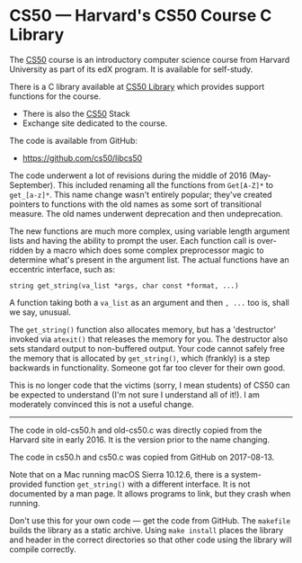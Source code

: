 # CS50 &mdash; Harvard's CS50 Course C Library

The
[CS50](https://www.edx.org/course/introduction-computer-science-harvardx-cs50x)
course is an introductory computer science course from Harvard
University as part of its edX program.
It is available for self-study.

There is a C library available at [CS50
Library](https://manual.cs50.net/library/) which provides support
functions for the course.

* There is also the [CS50](http://cs50.stackexchange.com/) Stack
* Exchange site dedicated to the course.

The code is available from GitHub:

* https://github.com/cs50/libcs50

The code underwent a lot of revisions during the middle of 2016
(May-September).
This included renaming all the functions from `Get[A-Z]*` to
`get_[a-z]*`.
This name change wasn't entirely popular; they've created pointers to
functions with the old names as some sort of transitional measure.
The old names underwent deprecation and then undeprecation.

The new functions are much more complex, using variable length argument
lists and having the ability to prompt the user.
Each function call is over-ridden by a macro which does some complex
preprocessor magic to determine what's present in the argument list.
The actual functions have an eccentric interface, such as:

    string get_string(va_list *args, char const *format, ...)

A function taking both a `va_list` as an argument and then `, ...` too
is, shall we say, unusual.

The `get_string()` function also allocates memory, but has a
'destructor' invoked via `atexit()` that releases the memory for you.
The destructor also sets standard output to non-buffered output.
Your code cannot safely free the memory that is allocated by
`get_string()`, which (frankly) is a step backwards in functionality.
Someone got far too clever for their own good.

This is no longer code that the victims (sorry, I mean students) of CS50
can be expected to understand (I'm not sure I understand all of it!).
I am moderately convinced this is not a useful change.

<hr>

The code in old-cs50.h and old-cs50.c was directly copied from the
Harvard site in early 2016.
It is the version prior to the name changing.

The code in cs50.h and cs50.c was copied from GitHub on 2017-08-13.

Note that on a Mac running macOS Sierra 10.12.6, there is a
system-provided function `get_string()` with a different interface.
It is not documented by a man page.
It allows programs to link, but they crash when running.

Don't use this for your own code &mdash; get the code from GitHub.
The `makefile` builds the library as a static archive.
Using `make install` places the library and header in the correct
directories so that other code using the library will compile correctly.
